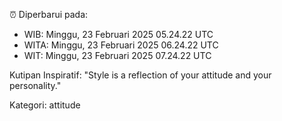 ⏰ Diperbarui pada:
- WIB: Minggu, 23 Februari 2025 05.24.22 UTC
- WITA: Minggu, 23 Februari 2025 06.24.22 UTC
- WIT: Minggu, 23 Februari 2025 07.24.22 UTC

Kutipan Inspiratif:
"Style is a reflection of your attitude and your personality."


Kategori: attitude

